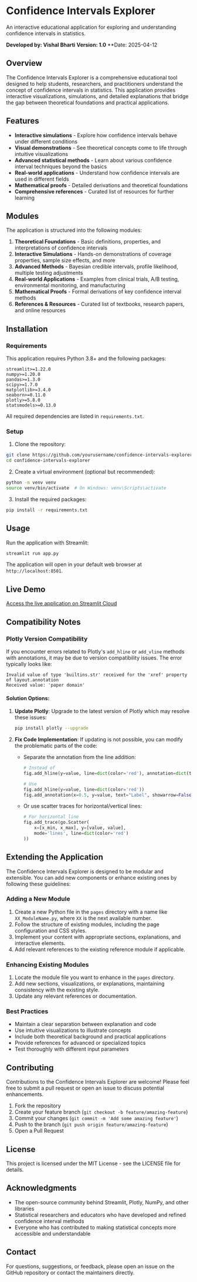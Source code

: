 # Confidence Intervals Explorer

An interactive educational application for exploring and understanding confidence intervals in statistics.

**Developed by: Vishal Bharti**
**Version: 1.0**
**Date: 2025-04-12
## Overview

The Confidence Intervals Explorer is a comprehensive educational tool designed to help students, researchers, and practitioners understand the concept of confidence intervals in statistics. This application provides interactive visualizations, simulations, and detailed explanations that bridge the gap between theoretical foundations and practical applications.

## Features

- **Interactive simulations** - Explore how confidence intervals behave under different conditions
- **Visual demonstrations** - See theoretical concepts come to life through intuitive visualizations
- **Advanced statistical methods** - Learn about various confidence interval techniques beyond the basics
- **Real-world applications** - Understand how confidence intervals are used in different fields
- **Mathematical proofs** - Detailed derivations and theoretical foundations
- **Comprehensive references** - Curated list of resources for further learning

## Modules

The application is structured into the following modules:

1. **Theoretical Foundations** - Basic definitions, properties, and interpretations of confidence intervals
2. **Interactive Simulations** - Hands-on demonstrations of coverage properties, sample size effects, and more
3. **Advanced Methods** - Bayesian credible intervals, profile likelihood, multiple testing adjustments
4. **Real-world Applications** - Examples from clinical trials, A/B testing, environmental monitoring, and manufacturing
5. **Mathematical Proofs** - Formal derivations of key confidence interval methods
6. **References & Resources** - Curated list of textbooks, research papers, and online resources

## Installation

### Requirements

This application requires Python 3.8+ and the following packages:
```
streamlit>=1.22.0
numpy>=1.20.0
pandas>=1.3.0
scipy>=1.7.0
matplotlib>=3.4.0
seaborn>=0.11.0
plotly>=5.8.0
statsmodels>=0.13.0
```

All required dependencies are listed in `requirements.txt`.

### Setup

1. Clone the repository:
```bash
git clone https://github.com/yourusername/confidence-intervals-explorer.git
cd confidence-intervals-explorer
```

2. Create a virtual environment (optional but recommended):
```bash
python -m venv venv
source venv/bin/activate  # On Windows: venv\Scripts\activate
```

3. Install the required packages:
```bash
pip install -r requirements.txt
```

## Usage

Run the application with Streamlit:
```bash
streamlit run app.py
```

The application will open in your default web browser at `http://localhost:8501`.

## Live Demo
[Access the live application on Streamlit Cloud](https://visvikbharti-confidence-intervals-explorer.streamlit.app/)
## Compatibility Notes

### Plotly Version Compatibility

If you encounter errors related to Plotly's `add_hline` or `add_vline` methods with annotations, it may be due to version compatibility issues. The error typically looks like:

```
Invalid value of type 'builtins.str' received for the 'xref' property of layout.annotation
Received value: 'paper domain'
```

#### Solution Options:

1. **Update Plotly**: Upgrade to the latest version of Plotly which may resolve these issues:
   ```bash
   pip install plotly --upgrade
   ```

2. **Fix Code Implementation**: If updating is not possible, you can modify the problematic parts of the code:
   - Separate the annotation from the line addition:
     ```python
     # Instead of
     fig.add_hline(y=value, line=dict(color='red'), annotation=dict(text="Label"))
     
     # Use
     fig.add_hline(y=value, line=dict(color='red'))
     fig.add_annotation(x=0.5, y=value, text="Label", showarrow=False, xref="paper", yref="y")
     ```
   
   - Or use scatter traces for horizontal/vertical lines:
     ```python
     # For horizontal line
     fig.add_trace(go.Scatter(
         x=[x_min, x_max], y=[value, value],
         mode='lines', line=dict(color='red')
     ))
     ```

## Extending the Application

The Confidence Intervals Explorer is designed to be modular and extensible. You can add new components or enhance existing ones by following these guidelines:

### Adding a New Module

1. Create a new Python file in the `pages` directory with a name like `XX_ModuleName.py`, where `XX` is the next available number.
2. Follow the structure of existing modules, including the page configuration and CSS styles.
3. Implement your content with appropriate sections, explanations, and interactive elements.
4. Add relevant references to the existing reference module if applicable.

### Enhancing Existing Modules

1. Locate the module file you want to enhance in the `pages` directory.
2. Add new sections, visualizations, or explanations, maintaining consistency with the existing style.
3. Update any relevant references or documentation.

### Best Practices

- Maintain a clear separation between explanation and code
- Use intuitive visualizations to illustrate concepts
- Include both theoretical background and practical applications
- Provide references for advanced or specialized topics
- Test thoroughly with different input parameters

## Contributing

Contributions to the Confidence Intervals Explorer are welcome! Please feel free to submit a pull request or open an issue to discuss potential enhancements.

1. Fork the repository
2. Create your feature branch (`git checkout -b feature/amazing-feature`)
3. Commit your changes (`git commit -m 'Add some amazing feature'`)
4. Push to the branch (`git push origin feature/amazing-feature`)
5. Open a Pull Request

## License

This project is licensed under the MIT License - see the LICENSE file for details.

## Acknowledgments

- The open-source community behind Streamlit, Plotly, NumPy, and other libraries
- Statistical researchers and educators who have developed and refined confidence interval methods
- Everyone who has contributed to making statistical concepts more accessible and understandable

## Contact

For questions, suggestions, or feedback, please open an issue on the GitHub repository or contact the maintainers directly.